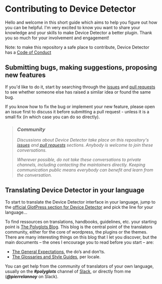 # Contributing to Device Detector

Hello and welcome in this short guide which aims to help you figure out how you can be helpful. I'm very excited to know you want to share your knowledge and your skills to make Device Detector a better plugin. Thank you so much for your involvement and engagement!

Note: to make this repository a safe place to contribute, Device Detector has a [Code of Conduct](/CODE_OF_CONDUCT.md)

## Submitting bugs, making suggestions, proposing new features
If you'd like to do it, start by searching through the [issues](https://github.com/Pierre-Lannoy/device-detector/issues) and [pull requests](https://github.com/Pierre-Lannoy/device-detector/pulls) to see whether someone else has raised a similar idea or found the same bug.

If you know how to fix the bug or implement your new feature, please open an issue first to discuss it before submitting a pull request - unless it is a small fix (in which case you can do so directly).

> ### _Community_
> _Discussions about Device Detector take place on this repository's [issues](https://github.com/Pierre-Lannoy/device-detector/issues) and [pull requests](https://github.com/Pierre-Lannoy/device-detector/pulls) sections. Anybody is welcome to join these conversations._
> 
> _Wherever possible, do not take these conversations to private channels, including contacting the maintainers directly. Keeping communication public means everybody can benefit and learn from the conversation._

## Translating Device Detector in your language

To start to translate the Device Detector interface in your language, jump to the [official GlotPress section for Device Detector](https://translate.wordpress.org/projects/wp-plugins/device-detector/) and pick the line for your language…

To find ressources on translations, handbooks, guidelines, etc. your starting point is [The Polyglots Blog](https://make.wordpress.org/polyglots/). This blog is the central point of the translators community, either for the core of wordpress, the plugins or the themes.
There are many interesting things on this blog that I let you discover, but the main documents – the ones I encourage you to read before you start – are:
- [The General Expectations](https://make.wordpress.org/polyglots/handbook/translating/expectations/), the do’s and don’ts.
- [The Glossaries and Style Guides](https://make.wordpress.org/polyglots/handbook/tools/glotpress-translate-wordpress-org/list-of-glossaries-per-locale/), per locale.

You can get help from the community of translators of your own language, usually on the ___#polyglots___ channel of [Slack](https://make.wordpress.org/chat/), or directly from me (___@pierrelannoy___ on Slack).  